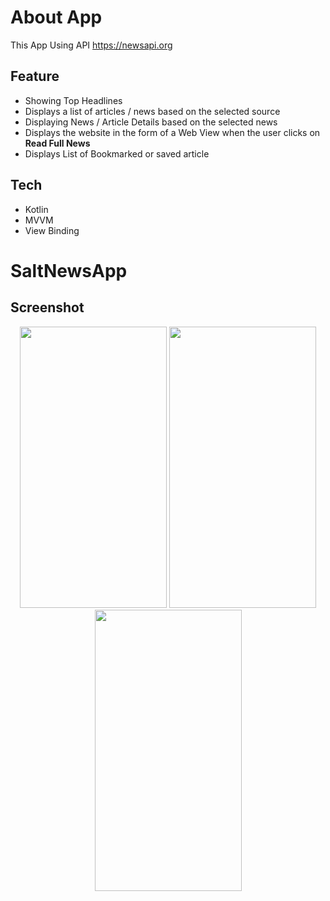 # About App
This App Using API https://newsapi.org

## Feature
- Showing  Top Headlines
- Displays a list of articles / news based on the selected source
- Displaying News / Article Details based on the selected news
- Displays the website in the form of a Web View when the user clicks on **Read Full News**
- Displays List of Bookmarked or saved article

## Tech
- Kotlin
- MVVM
- View Binding

# SaltNewsApp

## Screenshot
<p align="center">
<img src="[artifacts.png](https://ik.imagekit.io/trafcjapy/WhatsApp_Image_2022-11-15_at_3.11.19_PM.jpeg?ik-sdk-version=javascript-1.4.3&updatedAt=1668503068261)" width="235" height="450"/>
<img src="https://ik.imagekit.io/trafcjapy/WhatsApp_Image_2022-11-15_at_3.11.19_PM__1_.jpeg?ik-sdk-version=javascript-1.4.3&updatedAt=1668503068215" width="235" height="450"/>
<img src="[artifacts/screenshot_3.pn](https://ik.imagekit.io/trafcjapy/WhatsApp_Image_2022-11-15_at_3.11.18_PM.jpeg?ik-sdk-version=javascript-1.4.3&updatedAt=1668503068329)g" width="235" height="450"/>
</p>



